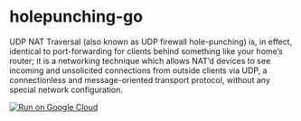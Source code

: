 # holepunching-go

UDP NAT Traversal (also known as UDP firewall hole-punching) is, in effect, identical to port-forwarding for clients behind something like your home’s router; it is a networking technique which allows NAT’d devices to see incoming and unsolicited connections from outside clients via UDP, a connectionless and message-oriented transport protocol, without any special network configuration.


[![Run on Google Cloud](https://deploy.cloud.run/button.svg)](https://deploy.cloud.run)